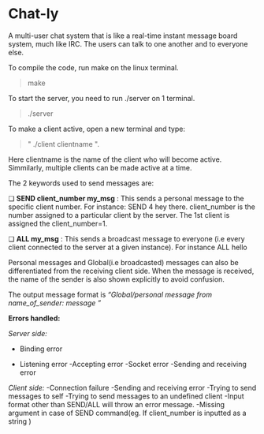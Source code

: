 # Chat-ly


A multi-user chat system that is like a real-time instant message board system, much like IRC. The users can talk to one another and to everyone else. 

To compile the code, run make on the linux terminal.
>make

To start the server, you need to run ./server on 1 terminal. 
>./server

To make a client active, open a new terminal and type:
>" ./client clientname ".

Here clientname is the name of the client who will become active. Simmilarly, multiple clients can be made active at a time.


The 2 keywords used to send messages are:

❏ **SEND client_number my_msg** : This sends a personal message to the specific client number. For instance: SEND 4 hey there. client_number is the number assigned to a particular client by the server. The 1st client is assigned the client_number=1.

❏ **ALL my_msg** : This sends a broadcast message to everyone (i.e every client connected to the server at a given instance). For instance ALL hello


Personal messages and Global(i.e broadcasted) messages can also be differentiated from the receiving client side. When the message is received, the name of the sender is also shown explicitly to avoid confusion. 

The output message format is *“Global/personal message from name_of_sender: message ”*


**Errors handled:**

*Server side:*
- Binding error
* Listening error
-Accepting error
-Socket error
-Sending and receiving error

*Client side:*
-Connection failure 
-Sending and receiving error
-Trying to send messages to self
-Trying to send messages to an undefined client
-Input format other than SEND/ALL will throw an error
message.
-Missing argument in case of SEND command(eg. If
client_number is inputted as a string )


